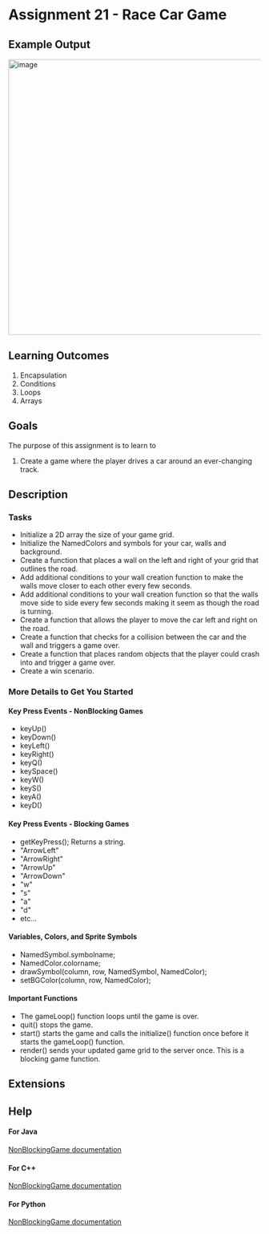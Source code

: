 # Assignment 21 - Race Car Game

## Example Output

<img src="./Racecar.png" alt="image" width="550"></img>


## Learning Outcomes

1. Encapsulation
2. Conditions
3. Loops
4. Arrays 


## Goals

 The purpose of this assignment is to learn to
 1. Create a game where the player drives a car around an ever-changing track.


## Description

### Tasks
- Initialize a 2D array the size of your game grid.
- Initialize the NamedColors and symbols for your car, walls and background.
- Create a function that places a wall on the left and right of your grid that outlines the road.
- Add additional conditions to your wall creation function to make the walls move closer to each other every few seconds.
- Add additional conditions to your wall creation function so that the walls move side to side every few seconds making it seem as though the road is turning.
- Create a function that allows the player to move the car left and right on the road.
- Create a function that checks for a collision between the car and the wall and triggers a game over.
- Create a function that places random objects that the player could crash into and trigger a game over.
- Create a win scenario.

### More Details to Get You Started
#### Key Press Events - NonBlocking Games
- keyUp()
- keyDown()
- keyLeft()
- keyRight()
- keyQ()
- keySpace()
- keyW()
- keyS()
- keyA()
- keyD()

#### Key Press Events - Blocking Games
- getKeyPress(); Returns a string.
- "ArrowLeft"
- "ArrowRight"
- "ArrowUp"
- "ArrowDown"
- "w"
- "s"
- "a"
- "d"
- etc...

#### Variables, Colors, and Sprite Symbols
- NamedSymbol.symbolname;
- NamedColor.colorname;
- drawSymbol(column, row, NamedSymbol, NamedColor);
- setBGColor(column, row, NamedColor);

#### Important Functions
- The gameLoop() function loops until the game is over.
- quit() stops the game.
- start() starts the game and calls the initialize() function once before it starts the gameLoop() function.
- render() sends your updated game grid to the server once. This is a blocking game function.


## Extensions


## Help

#### For Java
[NonBlockingGame documentation](http://bridgesuncc.github.io/doc/java-api/current/html/classbridges_1_1games_1_1_non_blocking_game.html)

#### For C++
[NonBlockingGame documentation](http://bridgesuncc.github.io/doc/cxx-api/current/html/classbridges_1_1game_1_1_non_blocking_game.html)

#### For Python
[NonBlockingGame documentation](http://bridgesuncc.github.io/doc/python-api/current/html/classbridges_1_1non__blocking__game_1_1_non_blocking_game.html)